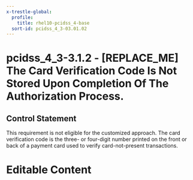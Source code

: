 ```yaml
---
x-trestle-global:
  profile:
    title: rhel10-pcidss_4-base
  sort-id: pcidss_4_3-03.01.02
---
```


# pcidss_4_3-3.1.2 - \[REPLACE_ME\] The Card Verification Code Is Not Stored Upon Completion Of The Authorization Process.

## Control Statement

This requirement is not eligible for the customized approach. The card verification code
is the three- or four-digit number printed on the front or back of a payment card used
to verify card-not-present transactions.

# Editable Content

<!-- Make additions and edits below -->
<!-- The above represents the contents of the control as received by the profile, prior to additions. -->
<!-- If the profile makes additions to the control, they will appear below. -->
<!-- The above markdown may not be edited but you may edit the content below, and/or introduce new additions to be made by the profile. -->
<!-- If there is a yaml header at the top, parameter values may be edited. Use --set-parameters to incorporate the changes during assembly. -->
<!-- The content here will then replace what is in the profile for this control, after running profile-assemble. -->
<!-- The current profile has no added parts for this control, but you may add new ones here. -->
<!-- Each addition must have a heading either of the form ## Control my_addition_name -->
<!-- or ## Part a. (where the a. refers to one of the control statement labels.) -->
<!-- "## Control" parts are new parts added after the statement part. -->
<!-- "## Part" parts are new parts added into the top-level statement part with that label. -->
<!-- Subparts may be added with nested hash levels of the form ### My Subpart Name -->
<!-- underneath the parent ## Control or ## Part being added -->
<!-- See https://oscal-compass.github.io/compliance-trestle/tutorials/ssp_profile_catalog_authoring/ssp_profile_catalog_authoring for guidance. -->
